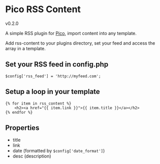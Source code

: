 # Pico RSS Content
v0.2.0

A simple RSS plugin for [Pico](http://pico.dev7studios.com), import content into any template.

Add rss-content to your plugins directory, set your feed and access the array in a template.

## Set your RSS feed in config.php
    $config['rss_feed'] = 'http://myfeed.com';
## Setup a loop in your template
    {% for item in rss_content %}
        <h2><a href="{{ item.link }}">{{ item.title }}</a></h2>
    {% endfor %}
## Properties
- title
- link
- date (formatted by `$config['date_format']`)
- desc (description)
